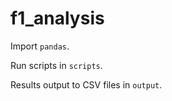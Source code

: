 # f1_analysis

Import `pandas`.

Run scripts in `scripts`.

Results output to CSV files in `output`.